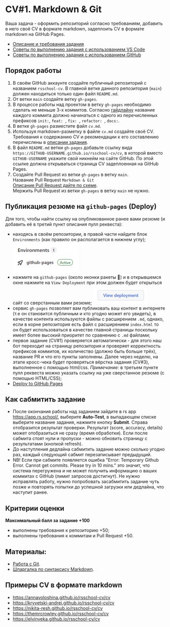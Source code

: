 # CV#1. Markdown & Git

Ваша задача - оформить репозиторий согласно требованиям, добавить в него своё CV в формате markdown, задеплоить CV в формате markdown на GitHub Pages.

- [Описание и требования задания](https://github.com/rolling-scopes-school/tasks/blob/master/tasks/cv/cv.md#%D1%81%D0%BE%D0%B4%D0%B5%D1%80%D0%B6%D0%B0%D0%BD%D0%B8%D0%B5-cv)
- [Советы по выполнению задания с использованием VS Code](cv-hints.md)
- [Советы по выполнению задания с использованием GitHub](cv-github-hints.md)

## Порядок работы

1. В своём GitHub аккаунте создайте публичный репозиторий с названием `rsschool-cv`.
   В главной ветке данного репозитория (`main`) должен находиться только один файл `README.md`.
2. От ветки `main` создайте ветку `gh-pages`.
3. В процессе работы над проектом в ветку `gh-pages` необходимо сделать не меньше 3-х коммитов. Согласно [гайдлайну](https://docs.rs.school/#/git-convention) название каждого коммита должно начинаться с одного из перечисленных префиксов `init:`, `feat: `, `fix: `, `refactor: `, `docs:`.
4. В ветке `gh-pages` разместите файл `cv.md`.
5. Используя markdown-разметку в файле `cv.md` создайте своё CV.  
   Требования к содержанию CV и рекомендации к его составлению перечислены в [описании задания](cv.md#содержание-cv).
6. В файл `README.md` ветки `gh-pages` добавьте ссылку вида `https://GITHUB-USERNAME.github.io/rsschool-cv/cv`, в которой вместо `GITHUB-USERNAME` укажите свой никнейм на сайте GitHub. По этой ссылке должна открываться страница CV задеплоенная на GitHub Pages.
7. Создайте Pull Request из ветки `gh-pages` в ветку `main`.  
   Название Pull Request `Markdown & Git`  
   [Описание Pull Request дайте по схеме](https://docs.rs.school/#/pull-request-review-process?id=Требования-к-pull-request-pr).  
   Мержить Pull Request из ветки `gh-pages` в ветку `main` не нужно.

## Публикация резюме на `github-pages` (Deploy)

Для того, чтобы найти ссылку на опубликованное ранее вами резюме (и добавить её в третий пункт описания пулл реквеста):

- находясь в своём репозитории, в правой части найдите блок `Environments` (как правило он располагается в нижнем углу);
  ![github](images/find_deploy_01.png)
- нажмите на `github-pages` (около иконки ракеты 🚀) и в открывшемся окне нажмите на `View Deployment` при этом должен будет открыться сайт со сверстанным вами резюме;
  ![github](images/find_deploy_02.png)
- сервис `gh-pages` позволяет вам публиковать ваш контент в интернете (т.е он становится публичным и кто угодно может его увидеть), в качестве контента используются файлы с расширением `.md`, однако, если в корне репозитория есть файл с расширением `index.html` то он будет использоваться в качестве главной страницы поскольку имеет более высокий приоритет по сравнению с `.md` файлами;
- первое задание (CV#1) проверяется автоматически - для этого наш бот переходит на страницу репозитория и проверяет корректность префиксов коммитов, их количество (должно быть больше трёх), название PR и что его пункты заполнены. Далее через неделю, на этапе кросс-чека будет проверяться вёрстка задания (CV#3), выполненное с помощью html/css. _Примечание:_ в третьем пункте пулл реквеста можно указать ссылку на уже сверстанное резюме (с помощью HTML/CSS);
- [Deploy to GitHub Pages](https://www.youtube.com/watch?v=0lvKcqP3aP0)

## Как сабмитить задание

- После окончания работы над заданием зайдите в rs app https://app.rs.school/, выберите **Auto-Test**, в выпадающем списке выберите название задания, нажмите кнопку **Submit**. Справа отобразится результат проверки.
  Результат (score, accuracy, details) может отобразиться не сразу (время обработки). Если после сабмита стоят нули и пропуски - можно обновить страницу с результатами (кнопкой refresh).
- До наступления дедлайна сабмитить задание можно сколько угодно раз, каждый следующий сабмит перезаписывает предыдущий.
- NB! Если при сабмите появляется ошибка "Error: Temporary Github Error. Cannot get commits. Please try in 10 mins." это значит, что система перегружена и не может получить информацию о ваших коммитах с GitHub (лимит запросов достигнут). Не нужно исправлять работу, нужно попробовать засабмитить задание чуть позже и повторять попытки до успешной загрузки или дедлайна, что наступит ранее.

## Критерии оценки

**Максимальный балл за задание +100**

- выполнены требования к репозиторию +50;
- выполнены требования к коммитам и Pull Request +50.

## Материалы:

- [Работа с Git](git.md).
- [Шпаргалка по синтаксису Markdown](https://ydmitry.ru/blog/rukovodstvo-po-markdown-dlya-uproshcheniya-veb-razrabotki/).

## Примеры CV в формате markdown

- https://annavoloshina.github.io/rsschool-cv/cv
- https://kryvetski-andrei.github.io/rsschool-cv/cv
- https://nikita-resh.github.io/rsschool-cv/cv
- https://themrcrowley.github.io/rsschool-cv/cv
- https://elvinyeka.github.io/rsschool-cv/cv
